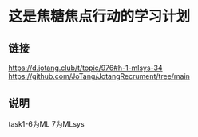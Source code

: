 # 这是焦糖焦点行动的学习计划

## 链接
https://d.jotang.club/t/topic/976#h-1-mlsys-34
https://github.com/JoTang/JotangRecrument/tree/main

## 说明
task1-6为ML
7为MLsys